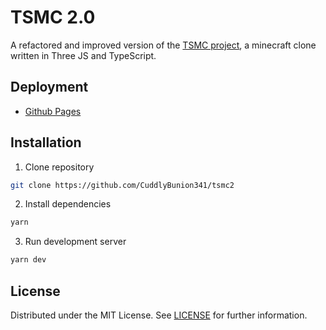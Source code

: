 # TSMC 2.0

A refactored and improved version of the [TSMC project](https://github.com/CuddlyBunion341/ts-mc), a minecraft clone written in Three JS and TypeScript.

## Deployment
- [Github Pages](https://cuddlybunion341.github.io/tsmc2/)

  
## Installation

1. Clone repository
```bash
git clone https://github.com/CuddlyBunion341/tsmc2
```

2. Install dependencies
```bash
yarn
```

3. Run development server
```bash
yarn dev
```

## License
Distributed under the MIT License. See [LICENSE](./LICENSE) for further information.
